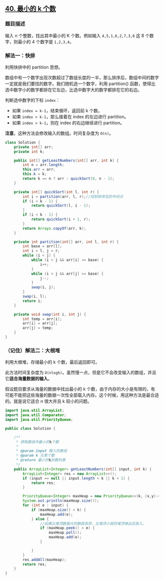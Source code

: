 ## [40. 最小的 k 个数](https://leetcode.cn/problems/zui-xiao-de-kge-shu-lcof/)

### 题目描述

输入 n 个整数，找出其中最小的 K 个数。例如输入 `4,5,1,6,2,7,3,8` 这 8 个数字，则最小的 4 个数字是 `1,2,3,4`。

### 解法一：快排

利用快排中的 partition 思想。

数组中有一个数字出现次数超过了数组长度的一半，那么排序后，数组中间的数字一定就是我们要找的数字。我们随机选一个数字，利用 partition() 函数，使得比选中数字小的数字都排在它左边，比选中数字大的数字都排在它的右边。

判断选中数字的下标 `index`：

- 如果 `index = k-1`，结束循环，返回前 k 个数。
- 如果 `index > k-1`，那么接着在 index 的左边进行 partition。
- 如果 `index < k-1`，则在 index 的右边继续进行 partition。

**注意**，这种方法会修改输入的数组。时间复杂度为 `O(n)`。

````java
class Solution {
    private int[] arr;
    private int k;

    public int[] getLeastNumbers(int[] arr, int k) {
        int n = arr.length;
        this.arr = arr;
        this.k = k;
        return k == n ? arr : quickSort(0, n - 1);
    }

    private int[] quickSort(int l, int r) {
        int i = partition(arr, l, r);//找到排序后的中间点
        if (i > k - 1) {
            return quickSort(l, i - 1);
        }
        if (i < k - 1) {
            return quickSort(i + 1, r);
        }
        return Arrays.copyOf(arr, k);
    }

    private int partition(int[] arr, int l, int r) {
        int base = arr[l];
        int i = l, j = r;
        while (i < j) {
            while (i < j && arr[i] <= base) {
                i++;
            }
            while (i < j && arr[j] >= base) {
                j--;
            }
            swap(i, j);
        }
        swap(i, l);
        return i;
    }

    private void swap(int i, int j) {
        int temp = arr[i];
        arr[i] = arr[j];
        arr[j] = temp;
    }
}
````

### （记住）解法二：大根堆

利用大根堆，存储最小的 k 个数，最后返回即可。

此方法时间复杂度为 `O(nlogk)`。虽然慢一点，但是它不会改变输入的数组，并且它**适合海量数据的输入**。

假设题目要求从海量的数据中找出最小的 k 个数，由于内存的大小是有限的，有可能不能把这些海量的数据一次性全部载入内存。这个时候，用这种方法是最合适的。就是说它适合 n 很大并且 k 较小的问题。

```java
import java.util.ArrayList;
import java.util.Comparator;
import java.util.PriorityQueue;

public class Solution {

    /**
     * 获取数组中最小的k个数
     *
     * @param input 输入的数组
     * @param k 元素个数
     * @return 最小的k的数列表
     */
    public ArrayList<Integer> getLeastNumbers(int[] input, int k) {
        ArrayList<Integer> res = new ArrayList<>();
        if (input == null || input.length < k || k < 1) {
            return res;
        }

        PriorityQueue<Integer> maxHeap = new PriorityQueue<>(k, (x,y)->y-x);//大根堆
        System.out.println(maxHeap.size());
        for (int e : input) {
            if (maxHeap.size() < k) {
                maxHeap.add(e);
            } else {
                //如果比堆顶数据大的数就丢弃，比堆顶小就将堆顶弹出后放入。
                if (maxHeap.peek() > e) {
                    maxHeap.poll();
                    maxHeap.add(e);
                }

            }
        }
        res.addAll(maxHeap);
        return res;
    }
}
```